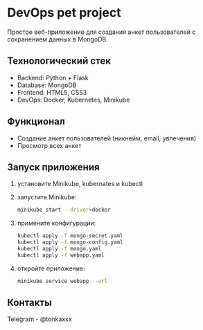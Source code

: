 # DevOps pet project

Простое веб-приложение для создания анкет пользователей с сохранением данных в MongoDB.

## Технологический стек

- Backend: Python + Flask
- Database: MongoDB
- Frontend: HTML5, CSS3
- DevOps: Docker, Kubernetes, Minikube 

## Функционал

- Создание анкет пользователей (никнейм, email, увлечения)
- Просмотр всех анкет

## Запуск приложения

1. установите Minikube, kubernates и kubectl

2. запустите Minikube:
   ```bash
   minikube start --driver=docker
   ```

3. примените конфигурации:
   ```bash
   kubectl apply -f mongo-secret.yaml
   kubectl apply -f mongo-config.yaml
   kubectl apply -f mongo.yaml
   kubectl apply -f webapp.yaml
   ```

4. откройте приложение:
   ```bash
   minikube service webapp --url
   ```

## Контакты

Telegram - @tonkaxxx


